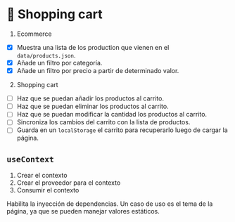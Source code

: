 # 🛒 Shopping cart

1. Ecommerce

- [x] Muestra una lista de los production que vienen en el `data/products.json`.
- [x] Añade un filtro por categoría.
- [x] Añade un filtro por precio a partir de determinado valor.

2. Shopping cart

- [ ] Haz que se puedan añadir los productos al carrito.
- [ ] Haz que se puedan eliminar los productos al carrito.
- [ ] Haz que se puedan modificar la cantidad los productos al carrito.
- [ ] Sincroniza los cambios del carrito con la lista de productos.
- [ ] Guarda en un `localStorage` el carrito para recuperarlo luego de cargar la página.

## `useContext`

1. Crear el contexto
2. Crear el proveedor para el contexto
3. Consumir el contexto

Habilita la inyección de dependencias. Un caso de uso es el tema de la página, ya que se pueden manejar valores estáticos.